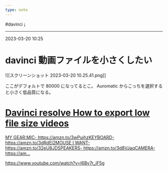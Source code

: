 ```yaml
---
type: note
---
```


#davinci ¡

---
2023-03-20  10:25

# davinci  動画ファイルを小さくしたい

![[スクリーンショット 2023-03-20 10.25.41.png]]

ここがデフォルトで 80000 になってるとこ。
Auromatic からこっちを選択すると小さく低品質になる。


<div class="rich-link-card-container"><a class="rich-link-card" href="https://www.youtube.com/watch?v=I6Bv7r_iF5g" target="_blank">
	<div class="rich-link-image-container">
		<div class="rich-link-image" style="background-image: url('https://www.youtube.com/embed/I6Bv7r_iF5g?feature=oembed')">
	</div>
	</div>
	<div class="rich-link-card-text">
		<h1 class="rich-link-card-title">Davinci resolve How to export low file size videos</h1>
		<p class="rich-link-card-description">
		MY GEAR:MIC- https://amzn.to/3wPujhzKEYBOARD- https://amzn.to/3dRdEl2MOUSE I WANT- https://amzn.to/32eU8JDSPEAKERS- https://amzn.to/3d8VJaqCAMERA- https://am...
		</p>
		<p class="rich-link-href">
		https://www.youtube.com/watch?v=I6Bv7r_iF5g
		</p>
	</div>
</a></div>

